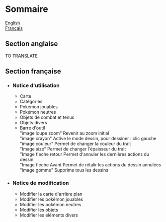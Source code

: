 # Sommaire

[English](#section-anglaise)<br>
[Français](#section-française)

## Section anglaise <a name="section-anglaise"></a>
TO TRANSLATE

## Section française <a name="section-française"></a>
- ### Notice d'utilisation
  - Carte
  - Catégories
  - Pokémon jouables
  - Pokémon neutres
  - Objets de combat et tenus
  - Objets divers
  - Barre d'outil<br>
    "image loupe zoom"    Revenir au zoom initial<br>
    "image crayon"		    Active le mode dessin, pour dessiner : clic gauche<br>
    "image couleur"	      Permet de changer la couleur du trait<br>
    "Image size"		      Permet de changer l'épaisseur du trait<br>
    "Image fleche retour	Permet d'annuler les dernières actions du dessin<br>
    "Image fleche Avant   Permet de rétalir les actions du dessin annulées<br>
    "image gomme"         Supprime tous les dessins<br>
- ### Notice de modification
  - Modifier la carte d'arrière plan
  - Modifier les pokémon jouables
  - Modifier les pokémon neutres
  - Modifier les objets
  - Modifier les éléments divers
